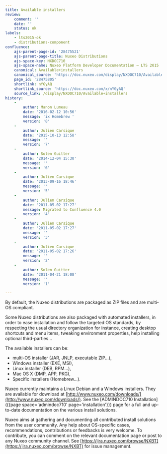 ```yaml
---
title: Available installers
review:
    comment: ''
    date: ''
    status: ok
labels:
    - lts2015-ok
    - distributions-component
confluence:
    ajs-parent-page-id: '28475521'
    ajs-parent-page-title: Nuxeo Distributions
    ajs-space-key: NXDOC710
    ajs-space-name: Nuxeo Platform Developer Documentation — LTS 2015
    canonical: Available+installers
    canonical_source: 'https://doc.nuxeo.com/display/NXDOC710/Available+installers'
    page_id: '28475805'
    shortlink: nYGyAQ
    shortlink_source: 'https://doc.nuxeo.com/x/nYGyAQ'
    source_link: /display/NXDOC710/Available+installers
history:
    -
        author: Manon Lumeau
        date: '2016-02-12 10:56'
        message: 'ix Homebrew '
        version: '8'
    -
        author: Julien Carsique
        date: '2015-10-13 12:58'
        message: ''
        version: '7'
    -
        author: Solen Guitter
        date: '2014-12-04 15:30'
        message: ''
        version: '6'
    -
        author: Julien Carsique
        date: '2013-09-16 18:46'
        message: ''
        version: '5'
    -
        author: Julien Carsique
        date: '2011-05-02 17:27'
        message: Migrated to Confluence 4.0
        version: '4'
    -
        author: Julien Carsique
        date: '2011-05-02 17:27'
        message: ''
        version: '3'
    -
        author: Julien Carsique
        date: '2011-05-02 17:26'
        message: ''
        version: '2'
    -
        author: Solen Guitter
        date: '2011-04-21 18:08'
        message: ''
        version: '1'

---
```

By default, the Nuxeo distributions are packaged as ZIP files and are multi-OS compliant.

Some Nuxeo distributions are also packaged with automated installers, in order to ease installation and follow the targeted OS standards, by respecting the usual directory organization for instance, creating desktop shortcuts and menu items, tweaking environment properties, help installing optional third-parties...

The available installers can be:

*   multi-OS installer (JAR, JNLP, executable ZIP...),
*   Windows installer (EXE, MSI),
*   Linux installer (DEB, RPM...),
*   Mac OS X (DMP, APP, PKG),
*   Specific installers (Homebrew...).

Nuxeo currently maintains a Linux Debian and a Windows installers. They are available for download at [http://www.nuxeo.com/downloads/](http://www.nuxeo.com/downloads/).
See the [ADMINDOC710 Installation]({{page space='admindoc710' page='installation'}}) page for a full and up-to-date documentation on the various install solutions.

Nuxeo aims at gathering and documenting all contributed install solutions from the user community. Any help about OS-specific cases, recommendations, contributions or feedbacks is very welcome.
To contribute, you can comment on the relevant documentation page or post to any Nuxeo community channel. See [https://jira.nuxeo.com/browse/NXBT](https://jira.nuxeo.com/browse/NXBT) for issue management.
